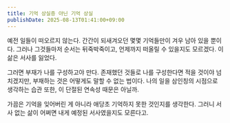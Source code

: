 ```yaml
---
title: 기억 상실증 아닌 기억 상실
publishDate: 2025-08-13T01:41:00+09:00
---
```


예전 일들이 떠오르지 않는다. 간간이 되새겨오던 몇몇 기억들만이 겨우 남아 있을 뿐이다. 그러나 그것들마저 순서는 뒤죽박죽이고, 언제까지 떠올릴 수 있을지도 모르겠다. 이 삶은 서사를 잃었다.

그러면 부재가 나를 구성하고야 만다. 존재했던 것들로 나를 구성한다면 적을 것이야 넘치겠지만, 부재하는 것은 어떻게도 말할 수 없는 법이다. 나의 일을 삼인칭의 시점으로 생각하는 습관 또한, 이 단절된 연속성 때문은 아닐까.

가끔은 기억을 잊어버린 게 아니라 애당초 기억하지 못한 것인지를 생각한다. 그러니 서사 없는 삶이 어쩌면 내게 예정된 서사였을지도 모른다고.